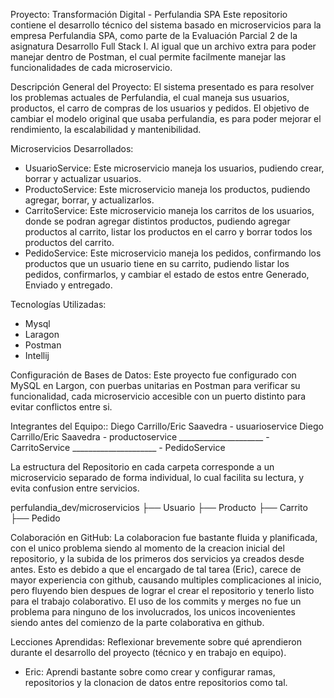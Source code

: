 Proyecto: Transformación Digital - Perfulandia SPA Este repositorio contiene el desarrollo técnico del sistema basado en microservicios para la empresa Perfulandia SPA, como parte de la Evaluación Parcial 2 de la asignatura Desarrollo Full Stack I. Al igual que un archivo extra para poder manejar dentro de Postman, el cual permite facilmente manejar las funcionalidades de cada microservicio.

Descripción General del Proyecto: El sistema presentado es para resolver los problemas actuales de Perfulandia, el cual maneja sus usuarios, productos, el carro de compras de los usuarios y pedidos. El objetivo de cambiar el modelo original que usaba perfulandia, es para poder mejorar el rendimiento, la escalabilidad y mantenibilidad.

Microservicios Desarrollados:
- UsuarioService: Este microservicio maneja los usuarios, pudiendo crear, borrar y actualizar usuarios.
- ProductoService: Este microservicio maneja los productos, pudiendo agregar, borrar, y actualizarlos.
- CarritoService: Este microservicio maneja los carritos de los usuarios, donde se podran agregar distintos productos, pudiendo agregar productos al carrito, listar los productos en el carro y borrar todos los productos del carrito.
- PedidoService: Este microservicio maneja los pedidos, confirmando los productos que un usuario tiene en su carrito, pudiendo listar los pedidos, confirmarlos, y cambiar el estado de estos entre Generado, Enviado y entregado.

Tecnologías Utilizadas:
- Mysql
- Laragon
- Postman
- Intellij

Configuración de Bases de Datos: Este proyecto fue configurado con MySQL en Largon, con puerbas unitarias en Postman para verificar su funcionalidad, cada microservicio accesible con un puerto distinto para evitar conflictos entre si.

Integrantes del Equipo::
Diego Carrillo/Eric Saavedra - usuarioservice 
Diego Carrillo/Eric Saavedra - productoservice 
_____________________ - CarritoService
_____________________ - PedidoService

La estructura del Repositorio en cada carpeta corresponde a un microservicio separado de forma individual, lo cual facilita su lectura, y evita confusion entre servicios.

perfulandia_dev/microservicios
├── Usuario
├── Producto 
├── Carrito 
├── Pedido


Colaboración en GitHub:
La colaboracion fue bastante fluida y planificada, con el unico problema siendo al momento de la creacion inicial del repositorio, y la subida de los primeros dos servicios ya creados desde antes. Esto es debido
a que el encargado de tal tarea (Eric), carece de mayor experiencia con github, causando multiples complicaciones al inicio, pero fluyendo bien despues de lograr el crear el repositorio y tenerlo listo para el trabajo colaborativo.
El uso de los commits y merges no fue un problema para ninguno de los involucrados, los unicos incovenientes siendo antes del comienzo de la parte colaborativa en github.

Lecciones Aprendidas:
Reflexionar brevemente sobre qué aprendieron durante el desarrollo del proyecto (técnico y en trabajo en equipo).
- Eric: Aprendi bastante sobre como crear y configurar ramas, repositorios y la clonacion de datos entre repositorios como tal.
